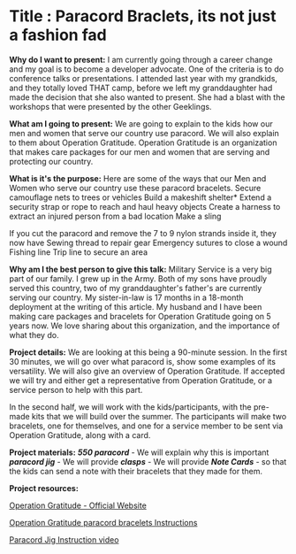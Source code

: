 # Title : Paracord Braclets, its not just a fashion fad 

**Why do I want to present:**
I am currently going through a career change and my goal is to become a developer advocate.
One of the criteria is to do conference talks or presentations.
I attended last year with my grandkids, and they totally loved THAT camp, before we left my granddaughter had made
the decision that she also wanted to present.
She had a blast with the workshops that were presented by the other Geeklings.

**What am I going to present:**
We are going to explain to the kids how our men and women that serve our country use paracord.
We will also explain to them about Operation Gratitude.
Operation Gratitude is an organization that makes care packages for our men and women that are serving and protecting our country.

**What is it's the purpose:**
Here are some of the ways that our Men and Women who serve our country use these paracord bracelets. Secure camouflage nets to trees or vehicles Build a makeshift shelter* Extend a security strap or rope to reach and haul heavy objects Create a harness to extract an injured person from a bad location Make a sling

If you cut the paracord and remove the 7 to 9 nylon strands inside it, they now have Sewing thread to repair gear Emergency sutures to close a wound Fishing line Trip line to secure an area

**Why am I the best person to give this talk:**
Military Service is a very big part of our family. I grew up in the Army. Both of my sons have proudly served this country, two of my granddaughter's father's are currently serving our country. My sister-in-law is 17 months in a 18-month deployment at the writing of this article. My husband and I have been making care packages and bracelets for Operation Gratitude going on 5 years now. We love sharing about this organization, and the importance of what they do.

**Project details:**
We are looking at this being a 90-minute session. In the first 30 minutes, we will go over what paracord is, show some examples of its versatility. We will also give an overview of Operation Gratitude. If accepted we will try and either get a representative from Operation Gratitude, or a service person to help with this part.

In the second half, we will work with the kids/participants, with the pre-made kits that we will build over the summer. The participants will make two bracelets, one for themselves, and one for a service member to be sent via Operation Gratitude, along with a card.

**Project materials:**
***550 paracord*** - We will explain why this is important 
***paracord jig*** - We will provide 
***clasps*** - We will provide 
***Note Cards*** - so that the kids can send a note with their bracelets that they made for them. 

**Project resources:**

 [Operation Gratitude - Official Website](https://www.operationgratitude.com/)

[Operation Gratitude paracord bracelets Instructions](https://www.operationgratitude.com/express-your-thanks-group/paracord-bracelets/)

[Paracord Jig Instruction video](https://www.youtube.com/watch?v=s_pulvLVD-Y)


